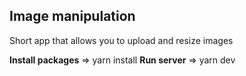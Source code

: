 ## Image manipulation

Short app that allows you to upload and resize images

**Install packages** => yarn install
**Run server** => yarn dev
